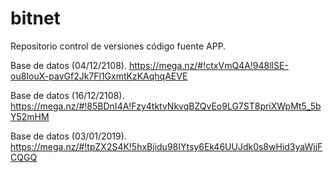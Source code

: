 # bitnet
Repositorio control de versiones código fuente APP.

Base de datos (04/12/2108).
https://mega.nz/#!ctxVmQ4A!948llSE-ou8IouX-pavGf2Jk7Fl1GxmtKzKAqhqAEVE

Base de datos (16/12/2108).
https://mega.nz/#!85BDnI4A!Fzy4tktvNkvqBZQvEo9LG7ST8priXWpMt5_5bY52mHM

Base de datos (03/01/2019).
https://mega.nz/#!tpZX2S4K!5hxBjidu98IYtsy6Ek46UUJdk0s8wHid3yaWjjFCQGQ
